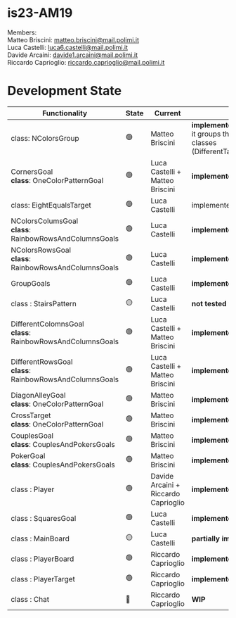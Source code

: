 # is23-AM19

Members: <br>
  Matteo Briscini: matteo.briscini@mail.polimi.it <br>
  Luca Castelli: luca6.castelli@mail.polimi.it <br>
  Davide Arcaini: davide1.arcaini@mail.polimi.it <br>
  Riccardo Caprioglio: riccardo.caprioglio@mail.polimi.it <br>

# Development State

| Functionality                                                      | State          | Current                         | Comment                                                                                                                           |
|--------------------------------------------------------------------|----------------|---------------------------------|-----------------------------------------------------------------------------------------------------------------------------------|
| class: NColorsGroup                                                 | :green_circle: | Matteo Briscini                 | <b>implemented && tested</b><br/> it groups the funcionalities of previouse classes (DifferentTarget,EqualTarget,NElementsTarget) |
| CornersGoal <br> <b>class</b>: OneColorPatternGoal                 | :green_circle: | Luca Castelli + Matteo Briscini | <b>implemented && tested</b>                                                                                                        |
| class: EightEqualsTarget                                           | :green_circle: | Luca Castelli                  | implemented && tested                                                                                                                    |
| NColorsColumsGoal <br> <b>class</b>: RainbowRowsAndColumnsGoals    | :green_circle: | Luca Castelli           | <b>implemented && tested</b>                                                                                                         |
| NColorsRowsGoal <br> <b>class</b>: RainbowRowsAndColumnsGoals      | :green_circle: | Luca Castelli           | <b>implemented && tested</b>                                                                                                            |
| GroupGoals                                                         | :green_circle: | Luca Castelli                   | <b>implemented && tested</b>                                                                                                                    |
| class : StairsPattern                                              | :yellow_circle: | Luca Castelli                   | <b>not tested yet</b>                                                                                                                    |
| DifferentColomnsGoal <br> <b>class</b>: RainbowRowsAndColumnsGoals | :green_circle: | Luca Castelli + Matteo Briscini | <b>implemented && tested</b>                                                                                                          |
| DifferentRowsGoal  <br> <b>class</b>: RainbowRowsAndColumnsGoals   | :green_circle: | Luca Castelli + Matteo Briscini  | <b>implemented && tested</b>                                                                                                            |
| DiagonAlleyGoal <br> <b>class</b>: OneColorPatternGoal             | :green_circle: | Matteo Briscini                 | <b>implemented && tested</b>                                                                                                            |
| CrossTarget   <br> <b>class</b>: OneColorPatternGoal               | :green_circle: | Matteo Briscini                 | <b>implemented && tested</b>                                                                                                             |
| CouplesGoal <br> <b>class</b>: CouplesAndPokersGoals               | :green_circle: | Matteo Briscini                 | <b>implemented && tested</b>                                                                                                           |
| PokerGoal <br> <b>class</b>: CouplesAndPokersGoals                 | :green_circle: | Matteo Briscini                 | <b>implemented && tested</b>                                                                                                            |
| class : Player                                                     | :green_circle: | Davide Arcaini + Riccardo Caprioglio                  | <b>implemented && tested</b>                                                                                                   |
| class : SquaresGoal                                                | :green_circle: | Luca Castelli                   | <b>implemented && tested</b>                                                                                                                    |
| class : MainBoard                                                  | :yellow_circle: | Luca Castelli                  | <b>partially implemented</b>              
| class : PlayerBoard                                                | :green_circle: | Riccardo Caprioglio             | <b>implemented && tested</b> |            
| class : PlayerTarget                                               | :green_circle: | Riccardo Caprioglio             | <b>implemented && tested</b> |    
| class : Chat                                                       | :red_circle:   | Riccardo Caprioglio             | <b>WIP</b>
